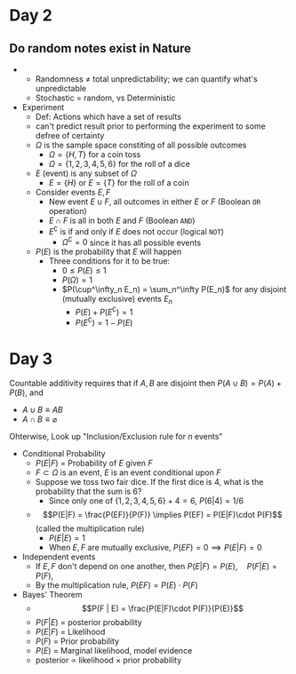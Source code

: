 # Day 2

## Do random notes exist in Nature

- - Randomness $\not=$ total unpredictability; we can quantify what's unpredictable
  - Stochastic = random, vs Deterministic
- Experiment
  - Def: Actions which have a set of results
  - can't predict result prior to performing the experiment to some defree of certainty
  - $\Omega$ is the sample space constiting of all possible outcomes
    - $\Omega = \{H,T\}$ for a coin toss
    - $\Omega = \{1,2,3,4,5,6\}$ for the roll of a dice
  - $E$  (event) is any subset of $\Omega$
    - $E = \{H\}$ or $E = \{T\}$ for the roll of a coin
  - Consider events $E,F$
    - New event $E \cup F$, all outcomes in either $E$ or $F$ (Boolean `OR` operation)
    - $E\cap F$ is all in both $E$ and $F$ (Boolean `AND`)
    - $E^\complement$ is if and only if $E$ does not occur (logical `NOT`)
      - $\Omega^\complement = 0$ since it has all possible events
  - $P(E)$ is the probability that $E$ will happen
    - Three conditions for it to be true:
      - $0 \leq P(E) \leq 1$
      - $P(\Omega) = 1$
      - $P(\cup^\infty_n E_n) = \sum_n^\infty P(E_n)$ for any disjoint (mutually exclusive) events $E_n$
        - $P(E) + P(E^\complement) = 1$
        - $P(E^\complement) = 1 - P(E)$

# Day 3

Countable additivity requires that if $A,B$ are disjoint then $P(A \cup B) = P(A) + P(B)$, and 

- $A \cup B \equiv AB$
- $A \cap B \equiv \varnothing$

Ohterwise, Look up "Inclusion/Exclusion rule for $n$ events"

- Conditional Probability
  - $P(E | F)$ = Probability of $E$ given $F$
  - $F \subset \Omega$ is an event, $E$ is an event conditional upon $F$
  - Suppose we toss two fair dice. If the first dice is 4, what is the probability that the sum is 6?
    - Since only one of $\{1,2,3,4,5,6\} + 4 = 6$, $P(6|4) = 1/6$ 
  - $$P(E|F) = \frac{P(EF)}{P(F)} \implies P(EF) = P(E|F)\cdot P(F)$$ (called the multiplication rule)
    - $P(E|E) = 1$
    - When $E,F$ are mutually exclusive, $P(EF) = 0 \implies P(E | F) = 0$
- Independent events
  - If $E,F$ don't depend on one another, then $P(E|F) = P(E), \quad P(F|E) = P(F)$,
  - By the multiplication rule, $P(EF) = P(E)\cdot P(F)$
- Bayes' Theorem
  - $$P(F | E) = \frac{P(E|F)\cdot P(F)}{P(E)}$$
  - $P(F|E)$ = posterior probability
  - $P(E|F)$ = Likelihood
  - $P(F)$ = Prior probability
  - $P(E)$ = Marginal likelihood, model evidence
  - posterior $\propto$ likelihood $\times$ prior probability